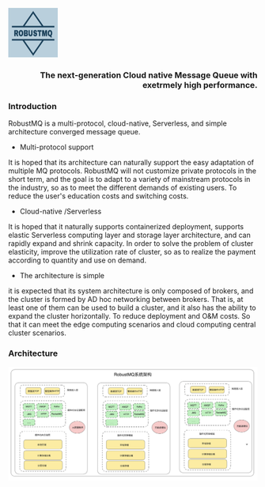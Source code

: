 <p >
  <picture align="left">
    <img alt="GreptimeDB Logo" src="docs/RobustMQ-logo.jpg" width="100" height="100">
  </picture>
  <h3 align="right">
    The next-generation Cloud native Message Queue with exetrmely high performance.
  </h3>
</p>



### Introduction
RobustMQ is a multi-protocol, cloud-native, Serverless, and simple architecture converged message queue.

- Multi-protocol support

It is hoped that its architecture can naturally support the easy adaptation of multiple MQ protocols. RobustMQ will not customize private protocols in the short term, and the goal is to adapt to a variety of mainstream protocols in the industry, so as to meet the different demands of existing users. To reduce the user's education costs and switching costs.

- Cloud-native /Serverless

It is hoped that it naturally supports containerized deployment, supports elastic Serverless computing layer and storage layer architecture, and can rapidly expand and shrink capacity. In order to solve the problem of cluster elasticity, improve the utilization rate of cluster, so as to realize the payment according to quantity and use on demand.

- The architecture is simple

it is expected that its system architecture is only composed of brokers, and the cluster is formed by AD hoc networking between brokers. That is, at least one of them can be used to build a cluster, and it also has the ability to expand the cluster horizontally. To reduce deployment and O&M costs. So that it can meet the edge computing scenarios and cloud computing central cluster scenarios.

### Architecture
![架构图](image/robustmq-architecture.png)
